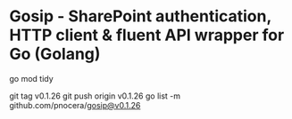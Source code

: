 # Gosip - SharePoint authentication, HTTP client & fluent API wrapper for Go (Golang)

go mod tidy

git tag v0.1.26
git push origin v0.1.26
go list -m github.com/pnocera/gosip@v0.1.26
